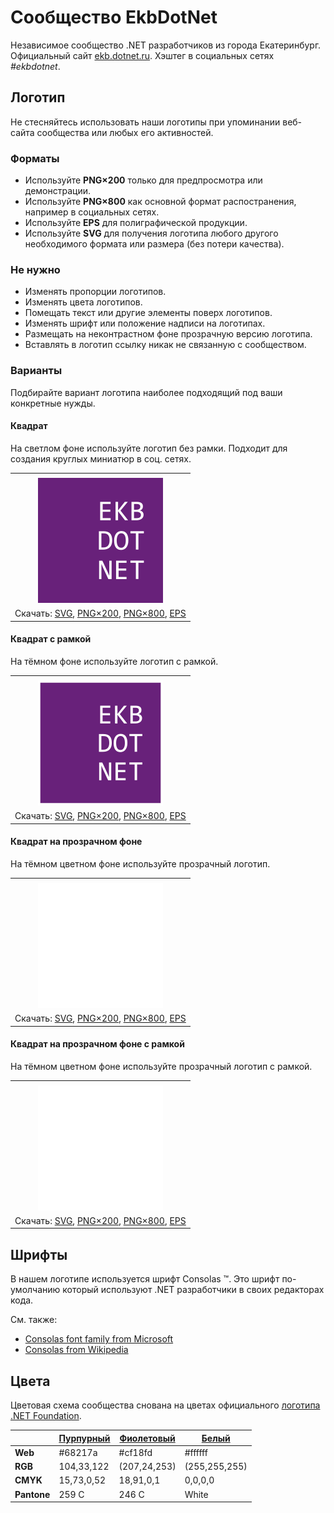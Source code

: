 ﻿# Сообщество EkbDotNet

Независимое сообщество .NET разработчиков из города Екатеринбург. Официальный сайт [ekb.dotnet.ru](https://ekb.dotnet.ru/). Хэштег в социальных сетях _#ekbdotnet_.

## Логотип

Не стесняйтесь использовать наши логотипы при упоминании веб-сайта сообщества или любых его активностей.

### Форматы

- Используйте **PNG×200** только для предпросмотра или демонстрации.
- Используйте **PNG×800** как основной формат распостранения, например в социальных сетях.
- Используйте **EPS** для полиграфической продукции.
- Используйте **SVG** для получения логотипа любого другого необходимого формата или размера (без потери качества).

### Не нужно

- Изменять пропорции логотипов.
- Изменять цвета логотипов.
- Помещать текст или другие элементы поверх логотипов.
- Изменять шрифт или положение надписи на логотипах.
- Размещать на неконтрастном фоне прозрачную версию логотипа.
- Вставлять в логотип ссылку никак не связанную с сообществом.

### Варианты

Подбирайте вариант логотипа наиболее подходящий под ваши конкретные нужды.

#### Квадрат

На светлом фоне используйте логотип без рамки. Подходит для создания круглых миниатюр в соц. сетях.

|       |
| :---: |
|       |
| ![Квадрат](ekbdotnet-logo-squared-200.png) |
| Скачать: [SVG](https://raw.githubusercontent.com/kulakovt/SpbDotNet/master/Logo/Ekb/ekbdotnet-logo-squared.svg), [PNG×200](https://raw.githubusercontent.com/kulakovt/SpbDotNet/master/Logo/Ekb/ekbdotnet-logo-squared-200.png), [PNG×800](https://raw.githubusercontent.com/kulakovt/SpbDotNet/master/Logo/Ekb/ekbdotnet-logo-squared-800.png), [EPS](https://raw.githubusercontent.com/kulakovt/SpbDotNet/master/Logo/Ekb/ekbdotnet-logo-squared.eps) |

#### Квадрат с рамкой

На тёмном фоне используйте логотип с рамкой.

|       |
| :---: |
|       |
| ![Квадрат с рамкой](ekbdotnet-logo-squared-bordered-200.png) |
| Скачать: [SVG](https://raw.githubusercontent.com/kulakovt/SpbDotNet/master/Logo/Ekb/ekbdotnet-logo-squared-bordered.svg), [PNG×200](https://raw.githubusercontent.com/kulakovt/SpbDotNet/master/Logo/Ekb/ekbdotnet-logo-squared-bordered-200.png), [PNG×800](https://raw.githubusercontent.com/kulakovt/SpbDotNet/master/Logo/Ekb/ekbdotnet-logo-squared-bordered-800.png), [EPS](https://raw.githubusercontent.com/kulakovt/SpbDotNet/master/Logo/Ekb/ekbdotnet-logo-squared-bordered.eps) |

#### Квадрат на прозрачном фоне

На тёмном цветном фоне используйте прозрачный логотип.

|       |
| :---: |
|       |
| ![Квадрат на прозрачном фоне](ekbdotnet-logo-squared-white-200.png) |
| Скачать: [SVG](https://raw.githubusercontent.com/kulakovt/SpbDotNet/master/Logo/Ekb/ekbdotnet-logo-squared-white.svg), [PNG×200](https://raw.githubusercontent.com/kulakovt/SpbDotNet/master/Logo/Ekb/ekbdotnet-logo-squared-white-200.png), [PNG×800](https://raw.githubusercontent.com/kulakovt/SpbDotNet/master/Logo/Ekb/ekbdotnet-logo-squared-white-800.png), [EPS](https://raw.githubusercontent.com/kulakovt/SpbDotNet/master/Logo/Ekb/ekbdotnet-logo-squared-white.eps) |

#### Квадрат на прозрачном фоне с рамкой

На тёмном цветном фоне используйте прозрачный логотип с рамкой.

|       |
| :---: |
|       |
| ![Квадрат на прозрачном фоне с рамкой](ekbdotnet-logo-squared-white-bordered-200.png) |
| Скачать: [SVG](https://raw.githubusercontent.com/kulakovt/SpbDotNet/master/Logo/Ekb/ekbdotnet-logo-squared-white-bordered.svg), [PNG×200](https://raw.githubusercontent.com/kulakovt/SpbDotNet/master/Logo/Ekb/ekbdotnet-logo-squared-white-bordered-200.png), [PNG×800](https://raw.githubusercontent.com/kulakovt/SpbDotNet/master/Logo/Ekb/ekbdotnet-logo-squared-white-bordered-800.png), [EPS](https://raw.githubusercontent.com/kulakovt/SpbDotNet/master/Logo/Ekb/ekbdotnet-logo-squared-white-bordered.eps) |

## Шрифты

В нашем логотипе используется шрифт Consolas ™. Это шрифт по-умолчанию который используют .NET разработчики в своих редакторах кода.

См. также:

- [Consolas font family from Microsoft](https://docs.microsoft.com/en-us/typography/font-list/consolas)
- [Consolas from Wikipedia](https://en.wikipedia.org/wiki/Consolas)

## Цвета

Цветовая схема сообщества снована на цветах официального [логотипа .NET Foundation](https://github.com/dotnet/swag/tree/master/logo).

|             | [Пурпурный](https://www.color-hex.com/color/68217a) | [Фиолетовый](https://www.color-hex.com/color/cf18fd) | [Белый](https://www.color-hex.com/color/ffffff) |
| ----------- | --------------------------------------------------- | ---------------------------------------------------- | ----------------------------------------------- |
| **Web**     | #68217a                                             | #cf18fd                                              | #ffffff                                         |
| **RGB**     | 104,33,122                                          | (207,24,253)                                         | (255,255,255)                                   |
| **CMYK**    | 15,73,0,52                                          | 18,91,0,1                                            | 0,0,0,0                                         |
| **Pantone** | 259 C                                               | 246 C                                                | White                                           |

